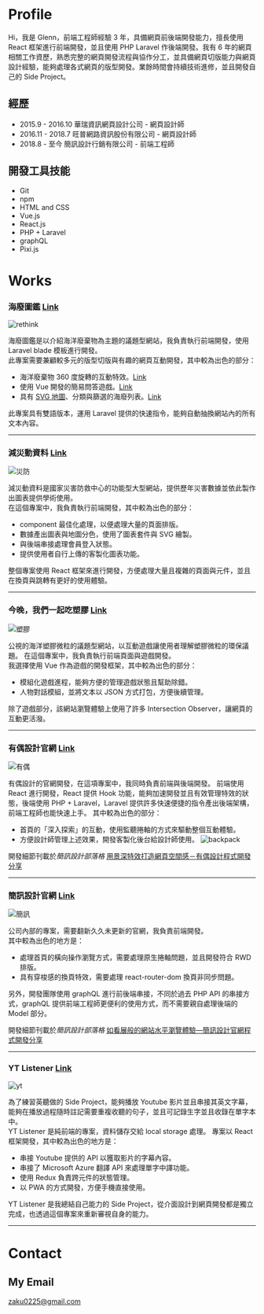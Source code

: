 # Profile
Hi，我是 Glenn，前端工程師經驗 3 年，具備網頁前後端開發能力，擅長使用 React 框架進行前端開發，並且使用 PHP Laravel 作後端開發。我有 6 年的網頁相關工作資歷，熟悉完整的網頁開發流程與協作分工，並具備網頁切版能力與網頁設計經驗，能夠處理各式網頁的版型開發。業餘時間會持續技術進修，並且開發自己的 Side Project。

## 經歷
- 2015.9 - 2016.10 華瑞資訊網頁設計公司 - 網頁設計師
- 2016.11 - 2018.7 旺普網路資訊股份有限公司 - 網頁設計師
- 2018.8 - 至今 簡訊設計行銷有限公司 - 前端工程師

## 開發工具技能
- Git
- npm
- HTML and CSS
- Vue.js
- React.js
- PHP + Laravel
- graphQL
- Pixi.js


# Works
### 海廢圖鑑 [Link](http://oceantrash.rethinktw.org/)
![rethink](https://github.com/GlennJong/porfolio/blob/master/images/rethink.gif?raw=true "海廢圖鑑")

海廢圖鑑是以介紹海洋廢棄物為主題的議題型網站，我負責執行前端開發，使用 Laravel blade 模板進行開發。  
此專案需要兼顧較多元的版型切版與有趣的網頁互動開發，其中較為出色的部分：
- 海洋廢棄物 360 度旋轉的互動特效。[Link](http://oceantrash.rethinktw.org/marine-debris/rubber-duck)
- 使用 Vue 開發的簡易問答遊戲。[Link](http://oceantrash.rethinktw.org/challenge-start)
- 具有 [SVG 地圖](http://oceantrash.rethinktw.org/zh-TW/map)、分類與篩選的海廢列表。[Link](http://oceantrash.rethinktw.org/)  

此專案具有雙語版本，運用 Laravel 提供的快速指令，能夠自動抽換網站內的所有文本內容。

---
### 減災動資料 [Link](https://drrstat.ncdr.nat.gov.tw/)
![災防](https://github.com/GlennJong/porfolio/blob/master/images/ncdr.png?raw=true "減災動資料")

減災動資料是國家災害防救中心的功能型大型網站，提供歷年災害數據並依此製作出圖表提供學術使用。  
在這個專案中，我負責執行前端開發，其中較為出色的部分：
- component 最佳化處理，以便處理大量的頁面排版。
- 數據產出圖表與地圖分色，使用了圖表套件與 SVG 繪製。
- 與後端串接處理會員登入狀態。
- 提供使用者自行上傳的客製化圖表功能。
  
整個專案使用 React 框架來進行開發，方便處理大量且複雜的頁面與元件，並且在換頁與跳轉有更好的使用體驗。


---
### 今晚，我們一起吃塑膠 [Link](http://pnn.pts.org.tw/yumyum/)
![塑膠](https://github.com/GlennJong/porfolio/blob/master/images/pnn.png?raw=true "今晚，我們一起吃塑膠")  

公視的海洋塑膠微粒的議題型網站，以互動遊戲讓使用者理解塑膠微粒的環保議題。
在這個專案中，我負責執行前端頁面與遊戲開發。  
我選擇使用 Vue 作為遊戲的開發框架，其中較為出色的部分：
- 模組化遊戲進程，能夠方便的管理遊戲狀態且幫助除錯。
- 人物對話模組，並將文本以 JSON 方式打包，方便後續管理。
  
除了遊戲部分，該網站瀏覽體驗上使用了許多 Intersection Observer，讓網頁的互動更活潑。

---
### 有偶設計官網 [Link](https://yoodesign.com.tw/)
![有偶](https://github.com/GlennJong/porfolio/blob/master/images/yoodesign.gif?raw=true "yoodesign")

有偶設計的官網開發，在這項專案中，我同時負責前端與後端開發。
前端使用 React 進行開發，React 提供 Hook 功能，能夠加速開發並且有效管理特效的狀態，後端使用 PHP + Laravel，Laravel 提供許多快速便捷的指令產出後端架構，前端工程師也能快速上手。
其中較為出色的部分：
- 首頁的「深入探索」的互動，使用監聽捲軸的方式來驅動整個互動體驗。
- 方便設計師管理上述效果，開發客製化後台給設計師使用。
  ![backpack](https://github.com/GlennJong/porfolio/blob/master/images/yoodesign-back.png?raw=true "backpack")

開發細節刊載於*簡訊設計部落格* [用景深特效打造網頁空間感－有偶設計程式開發分享](https://blog.simpleinfo.cc/blog/talk/yoo-design-code-sharing)


---
### 簡訊設計官網 [Link](https://www.simpleinfo.cc/)
![簡訊](https://github.com/GlennJong/porfolio/blob/master/images/simpleinfo.gif?raw=true "simpleinfo")

公司內部的專案，需要翻新久久未更新的官網，我負責前端開發。  
其中較為出色的地方是：
- 處理首頁的橫向操作瀏覽方式，需要處理原生捲軸問題，並且開發符合 RWD 排版。
- 具有穿梭感的換頁特效，需要處理 react-router-dom 換頁非同步問題。

另外，開發團隊使用 graphQL 進行前後端串接，不同於過去 PHP API 的串接方式，graphQL 提供前端工程師更便利的使用方式，而不需要親自處理後端的 Model 部分。

開發細節刊載於*簡訊設計部落格* [如看展般的網站水平瀏覽體驗—簡訊設計官網程式開發分享](https://blog.simpleinfo.cc/blog/talk/simpleinfo-official-code-sharing)


---
   
### YT Listener [Link](http://learn.glenn.tw/)
![yt](https://github.com/GlennJong/porfolio/blob/master/images/yt.png?raw=true "ytlistener")

為了練習英聽做的 Side Project，能夠播放 Youtube 影片並且串接其英文字幕，能夠在播放過程隨時註記需要重複收聽的句子，並且可記錄生字並且收錄在單字本中。  
YT Listener 是純前端的專案，資料儲存交給 local storage 處理。
專案以 React 框架開發，其中較為出色的地方是：
- 串接 Youtube 提供的 API 以獲取影片的字幕內容。
- 串接了 Microsoft Azure 翻譯 API 來處理單字中譯功能。
- 使用 Redux 負責跨元件的狀態管理。
- 以 PWA 的方式開發，方便手機直接使用。

YT Listener 是我總結自己能力的 Side Project，從介面設計到網頁開發都是獨立完成，也透過這個專案來重新審視自身的能力。


---
# Contact
## My Email
zaku0225@gmail.com
